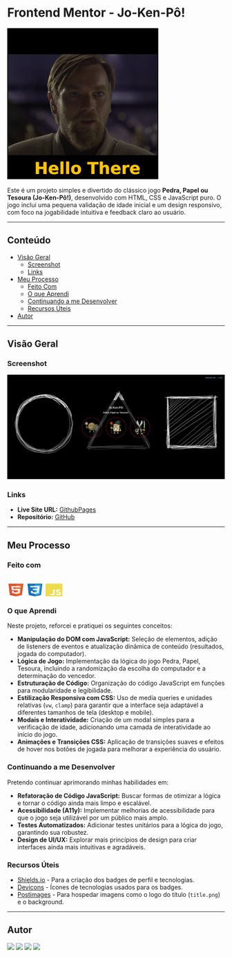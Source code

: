 # Frontend Mentor - Jo-Ken-Pô!

![](./src/imagens/hello-there.png)

Este é um projeto simples e divertido do clássico jogo **Pedra, Papel ou Tesoura (Jo-Ken-Pô!)**, desenvolvido com HTML, CSS e JavaScript puro. O jogo inclui uma pequena validação de idade inicial e um design responsivo, com foco na jogabilidade intuitiva e feedback claro ao usuário.

---

## Conteúdo

- [Visão Geral](#Visão-Geral)
  - [Screenshot](#Screenshot)
  - [Links](#Links)
- [Meu Processo](#Meu-Processo)
  - [Feito Com](#Feito-Com)
  - [O que Aprendi](#O-que-Aprendi)
  - [Continuando a me Desenvolver](#Continuando-a-me-Desenvolver)
  - [Recursos Úteis](#Recursos-Úteis)
- [Autor](#Autor)

---

## Visão Geral

### Screenshot

![](./src/imagens/screenshot.png)

### Links

- **Live Site URL:** [GithubPages](https://rodolfo-brand.github.io/jokenpo/)
- **Repositório:** [GitHub](https://github.com/rodolfo-brand/jokenpo)

---

## Meu Processo

### Feito com

<div style="display: inline_block"><br>
  <img align="center" alt="HTML5" height="30" width="40" src="https://raw.githubusercontent.com/devicons/devicon/master/icons/html5/html5-original.svg" title="HTML5">
  <img align="center" alt="CSS3" height="30" width="40" src="https://raw.githubusercontent.com/devicons/devicon/master/icons/css3/css3-original.svg" title="CSS3">
  <img align="center" alt="JavaScript" height="30" width="40" src="https://raw.githubusercontent.com/devicons/devicon/master/icons/javascript/javascript-plain.svg" title="JavaScript">
</div>

### O que Aprendi

Neste projeto, reforcei e pratiquei os seguintes conceitos:

* **Manipulação do DOM com JavaScript:** Seleção de elementos, adição de listeners de eventos e atualização dinâmica de conteúdo (resultados, jogada do computador).
* **Lógica de Jogo:** Implementação da lógica do jogo Pedra, Papel, Tesoura, incluindo a randomização da escolha do computador e a determinação do vencedor.
* **Estruturação de Código:** Organização do código JavaScript em funções para modularidade e legibilidade.
* **Estilização Responsiva com CSS:** Uso de media queries e unidades relativas (`vw`, `clamp`) para garantir que a interface seja adaptável a diferentes tamanhos de tela (desktop e mobile).
* **Modais e Interatividade:** Criação de um modal simples para a verificação de idade, adicionando uma camada de interatividade ao início do jogo.
* **Animações e Transições CSS:** Aplicação de transições suaves e efeitos de hover nos botões de jogada para melhorar a experiência do usuário.

### Continuando a me Desenvolver

Pretendo continuar aprimorando minhas habilidades em:

* **Refatoração de Código JavaScript:** Buscar formas de otimizar a lógica e tornar o código ainda mais limpo e escalável.
* **Acessibilidade (A11y):** Implementar melhorias de acessibilidade para que o jogo seja utilizável por um público mais amplo.
* **Testes Automatizados:** Adicionar testes unitários para a lógica do jogo, garantindo sua robustez.
* **Design de UI/UX:** Explorar mais princípios de design para criar interfaces ainda mais intuitivas e agradáveis.

### Recursos Úteis

* [Shields.io](https://shields.io/) - Para a criação dos badges de perfil e tecnologias.
* [Devicons](https://devicons.github.io/) - Ícones de tecnologias usados para os badges.
* [Postimages](https://postimages.org/) - Para hospedar imagens como o logo do título (`title.png`) e o background.

---

## Autor

<div>
  <a href="https://instagram.com/rodolfo__brand" target="_blank"><img src="https://img.shields.io/badge/-Instagram-%23E4405F?style=for-the-badge&logo=instagram&logoColor=white" target="_blank"></a>
  <a href="mailto:rodolfonbrand@gmail.com"><img src="https://img.shields.io/badge/-Gmail-%2300094B?style=for-the-badge&logo=gmail&logoColor=white" target="_blank"></a>
  <a href="https://www.linkedin.com/in/rodolfonbrand/" target="_blank"><img src="https://img.shields.io/badge/-LinkedIn-0077B5?style=for-the-badge&logo=linkedin&logoColor=white" target="_blank"></a>
  <a href="https://github.com/rodolfo-brand" target="_blank"><img src="https://img.shields.io/badge/-GitHub-212121?style=for-the-badge&logo=github&logoColor=white" target="_blank"></a>
</div>